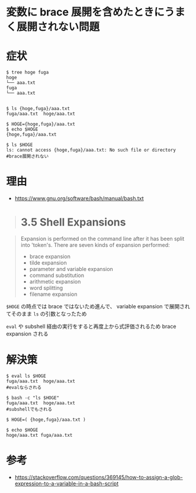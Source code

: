 変数に brace 展開を含めたときにうまく展開されない問題
=====

# 症状
```
$ tree hoge fuga
hoge
└── aaa.txt
fuga
└── aaa.txt


$ ls {hoge,fuga}/aaa.txt
fuga/aaa.txt  hoge/aaa.txt

$ HOGE={hoge,fuga}/aaa.txt
$ echo $HOGE
{hoge,fuga}/aaa.txt

$ ls $HOGE
ls: cannot access {hoge,fuga}/aaa.txt: No such file or directory
#brace展開されない
```

# 理由

- https://www.gnu.org/software/bash/manual/bash.txt<Paste>

>3.5 Shell Expansions
>====================

>Expansion is performed on the command line after it has been split into
>'token's.  There are seven kinds of expansion performed:
>
>   * brace expansion
>   * tilde expansion
>   * parameter and variable expansion
>   * command substitution
>   * arithmetic expansion
>   * word splitting
>   * filename expansion

`$HOGE` の時点では brace ではないため進んで、 variable expansion で展開されてそのまま `ls` の引数となったため

`eval` や subshell 経由の実行をすると再度上から式評価されるため brace expansion される


# 解決策
```
$ eval ls $HOGE
fuga/aaa.txt  hoge/aaa.txt
#evalならされる

$ bash -c "ls $HOGE"
fuga/aaa.txt  hoge/aaa.txt
#subshellでもされる

$ HOGE=( {hoge,fuga}/aaa.txt )

$ echo $HOGE
hoge/aaa.txt fuga/aaa.txt
```

# 参考
- https://stackoverflow.com/questions/369145/how-to-assign-a-glob-expression-to-a-variable-in-a-bash-script
